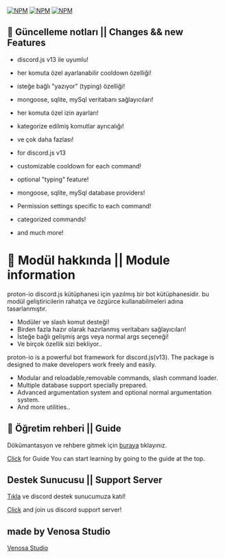 [![NPM](https://nodei.co/npm/proton-io.png?downloads=true&downloadRank=true&stars=true)](https://npmjs.com/package/proton-io/)
[![NPM](https://img.shields.io/npm/v/proton-io.svg?maxAge=3600)](https://npmjs.com/package/proton-io/)
[![NPM](https://img.shields.io/npm/dt/proton-io?maxAge=3600)](https://npmjs.com/package/proton-io/)

## 🧬 Güncelleme notları || Changes && new Features
- discord.js v13 ile uyumlu!
- her komuta özel ayarlanabilir cooldown özelliği!
- isteğe bağlı "yazıyor" (typing) özelliği!
- mongoose, sqlite, mySql veritabanı sağlayıcıları!
- her komuta özel izin ayarları!
- kategorize edilmiş komutlar ayrıcalığı!
- ve çok daha fazlası!

- for discord.js v13
- customizable cooldown for each command!
- optional "typing" feature!
- mongoose, sqlite, mySql database providers!
- Permission settings specific to each command!
- categorized commands!
- and much more!

# 📌 Modül hakkında || Module information
proton-io discord.js kütüphanesi için yazılmış bir bot kütüphanesidir.
bu modül geliştiricilerin rahatça ve özgürce kullanabilmeleri adına tasarlanmıştır.
- Modüler ve slash komut desteği!
- Birden fazla hazır olarak hazırlanmış veritabanı sağlayıcıları!
- İsteğe bağlı gelişmiş args veya normal args seçeneği!
- Ve birçok özellik sizi bekliyor..

proton-io is a powerful bot framework for discord.js(v13).
The package is designed to make developers work freely and easily.
- Modular and reloadable,removable commands, slash command loader.
- Multiple database support specially prepared.
- Advanced argumentation system and optional normal argumentation system.
- And more utilities..

## 📕 Öğretim rehberi || Guide
Dökümantasyon ve rehbere gitmek için [buraya](https://protonio.js.org) tıklayınız.

[Click](https://protonio.js.org) for Guide You can start learning by going to the guide at the top.

## Destek Sunucusu || Support Server 
[Tıkla](https://discord.com/invite/64ptq3C9ta) ve discord destek sunucumuza katıl!

[Click](https://discord.com/invite/64ptq3C9ta) and join us discord support server!

## made by Venosa Studio
[Venosa Studio](https://venosastudio.com)
